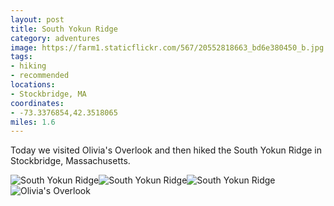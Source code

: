 ```yaml
---
layout: post
title: South Yokun Ridge
category: adventures
image: https://farm1.staticflickr.com/567/20552818663_bd6e380450_b.jpg
tags:
- hiking
- recommended
locations:
- Stockbridge, MA
coordinates:
- -73.3376854,42.3518065
miles: 1.6
---
```


Today we visited Olivia's Overlook and then hiked the South Yokun Ridge in Stockbridge, Massachusetts.

<div class="photos">
<img src="https://farm1.staticflickr.com/567/20552818663_bd6e380450_b.jpg" class="img-thirds" alt="South Yokun Ridge"><img src="https://farm6.staticflickr.com/5750/20987123009_089bfaf015_b.jpg" class="img-thirds" alt="South Yokun Ridge"><img src="https://farm1.staticflickr.com/776/21147702876_7fe18017ff_b.jpg" class="img-thirds" alt="South Yokun Ridge">
<img src="https://farm1.staticflickr.com/642/20985823850_4e1a6a26c8_b.jpg" alt="Olivia's Overlook">
</div>